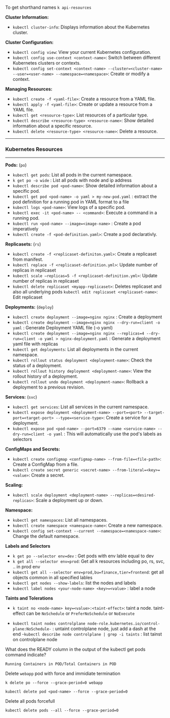 To get shorthand names `k api-resources`

**Cluster Information:**
  - `kubectl cluster-info`: Displays information about the Kubernetes cluster.

**Cluster Configuration:**
  - `kubectl config view`: View your current Kubernetes configuration.
  - `kubectl config use-context <context-name>`: Switch between different Kubernetes clusters or contexts.
  - `kubectl config set-context <context-name> --cluster=<cluster-name> --user=<user-name> --namespace=<namespace>`: Create or modify a context.

**Managing Resources:**
  - `kubectl create -f <yaml-file>`: Create a resource from a YAML file.
  - `kubectl apply -f <yaml-file>`: Create or update a resource from a YAML file.
  - `kubectl get <resource-type>`: List resources of a particular type.
  - `kubectl describe <resource-type> <resource-name>`: Show detailed information about a specific resource.
  - `kubectl delete <resource-type> <resource-name>`: Delete a resource.

---
### Kubernetes Resources
---
**Pods:** (`po`)
  - `kubectl get pods`: List all pods in the current namespace.
  - `k get po -o wide` : List all pods with node and ip address
  - `kubectl describe pod <pod-name>`: Show detailed information about a specific pod.
  - `kubectl get pod <pod-name> -o yaml > my-new-pod.yaml` : extract the pod definition for a running pod in YAML format to a file
  - `kubectl logs <pod-name>`: View logs of a specific pod.
  - `kubectl exec -it <pod-name> -- <command>`: Execute a command in a running pod.
  - `kubectl run <pod-name> --image=<image-name>` : Create a pod imperatively
  - `kubectl create -f <pod-definition.yaml>`: Create a pod declarativly.

**Replicasets:** (`rs`)
  - `kubectl create -f <replicaset-definiton.yaml>`: Create a replicaset from manifest.
  - `kubectl replace -f <replicaset-definition.yml>`: Update number of replicas in replicaset
  - `kubectl scale –replicas=5 -f <replicaset-definition.yml>`: Update number of replicas in replicaset
  - `kubectl delete replicaset <myapp-replicaset>`: Deletes replicaset and also all underlying pods
  `kubectl edit replicaset <replicaset-name>`: Edit replicaset

**Deployments:** (`deploy`)
  - `kubectl create deployment --image=nginx nginx` : Create a deployment
  - `kubectl create deployment --image=nginx nginx --dry-run=client -o yaml` : Generate Deployment YAML file (-o yaml)
  - `kubectl create deployment --image=nginx nginx --replicas=4 --dry-run=client -o yaml > nginx-deployment.yaml` : Generate a deployment yaml file with replicas
  - `kubectl get deployments`: List all deployments in the current namespace.
  - `kubectl rollout status deployment <deployment-name>`: Check the status of a deployment.
  - `kubectl rollout history deployment <deployment-name>`: View the rollout history of a deployment.
  - `kubectl rollout undo deployment <deployment-name>`: Rollback a deployment to a previous revision.

**Services:** (`svc`)
  - `kubectl get services`: List all services in the current namespace.
  - `kubectl expose deployment <deployment-name> --port=<port> --target-port=<target-port> --type=<service-type>`: Create a service for a deployment.
  - `kubectl expose pod <pod-name> --port=6379 --name <service-name> --dry-run=client -o yaml` : This will automatically use the pod's labels as selectors




**ConfigMaps and Secrets:**
  - `kubectl create configmap <configmap-name> --from-file=<file-path>`: Create a ConfigMap from a file.
  - `kubectl create secret generic <secret-name> --from-literal=<key>=<value>`: Create a secret.

**Scaling:**
  - `kubectl scale deployment <deployment-name> --replicas=<desired-replicas>`: Scale a deployment up or down.

**Namespace:**
  - `kubectl get namespaces`: List all namespaces.
  - `kubectl create namespace <namespace-name>`: Create a new namespace.
  - `kubectl config set-context --current --namespace=<namespace-name>`: Change the default namespace.


**Labels and Selectors**

- `k get po --selector env=dev` : Get pods with env lable equal to dev
- `k get all --selector env=prod`: Get all k resources including po, rs, svc, .. in prod env
- `kubectl get all --selector env=prod,bu=finance,tier=frontend`: get all objects common in all specified lables
- `kubectl get nodes --show-labels`: list the nodes and labels
- `kubectl label nodes <your-node-name> <key>=<value>` : label a node

**Taints and Tolerations**

- `k taint no <node-name> key=<value>:<taint-effect>`: taint a node. taint-effect can be `NoSchedule` or `PreferNoSchedule` or `NoExecute`

- `kubectl taint nodes controlplane node-role.kubernetes.io/control-plane:NoSchedule-` : untaint controlplane node, just add a dash at the end
-`kubectl describe node controlplane | grep -i taints` : list tainst on controlplane node


What does the READY column in the output of the kubectl get pods command indicate?

`Running Containers in POD/Total Containers in POD`

Delete `webapp` pod with force and immidiate termination

`k delete po --force --grace-period=0 webapp`

`kubectl delete pod <pod-name> --force --grace-period=0`

Delete all pods forcefull

`kubectl delete pods --all --force --grace-period=0`